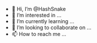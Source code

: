 - 👋 Hi, I’m @HashSnake
- 👀 I’m interested in ...
- 🌱 I’m currently learning ...
- 💞️ I’m looking to collaborate on ...
- 📫 How to reach me ...

<!---
HashSnake/HashSnake is a ✨ special ✨ repository because its `README.md` (this file) appears on your GitHub profile.
You can click the Preview link to take a look at your changes.
--->
